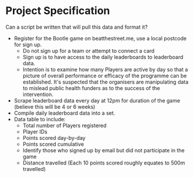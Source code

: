 # Project Specification

Can a script be written that will pull this data and format it?

- Register for the Bootle game on beatthestreet.me, use a local postcode for sign up.
  - Do not sign up for a team or attempt to connect a card
  - Sign up is to have access to the daily leaderboards to leaderboard data.
  - Intention is to examine how many Players are active by day so that a picture of overall performance or efficacy of the programme can be established. It's suspected that the organisers are manipulating data to mislead public health funders as to the success of the intervention.
- Scrape leaderboard data every day at 12pm for duration of the game (believe this will be 4 or 6 weeks)
- Compile daily leaderboard data into a set.
- Data table to include:
  - Total number of Players registered
  - Player IDs
  - Points scored day-by-day
  - Points scored cumulative
  - Identify those who signed up by email but did not participate in the game
  - Distance travelled (Each 10 points scored roughly equates to 500m travelled)
